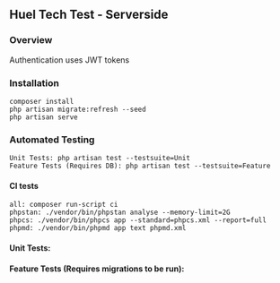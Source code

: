 ## Huel Tech Test - Serverside

### Overview
Authentication uses JWT tokens

### Installation
```
composer install
php artisan migrate:refresh --seed
php artisan serve
```

### Automated Testing
```
Unit Tests: php artisan test --testsuite=Unit
Feature Tests (Requires DB): php artisan test --testsuite=Feature
```

#### CI tests
```
all: composer run-script ci
phpstan: ./vendor/bin/phpstan analyse --memory-limit=2G
phpcs: ./vendor/bin/phpcs app --standard=phpcs.xml --report=full
phpmd: ./vendor/bin/phpmd app text phpmd.xml
```

#### Unit Tests:


#### Feature Tests (Requires migrations to be run):


